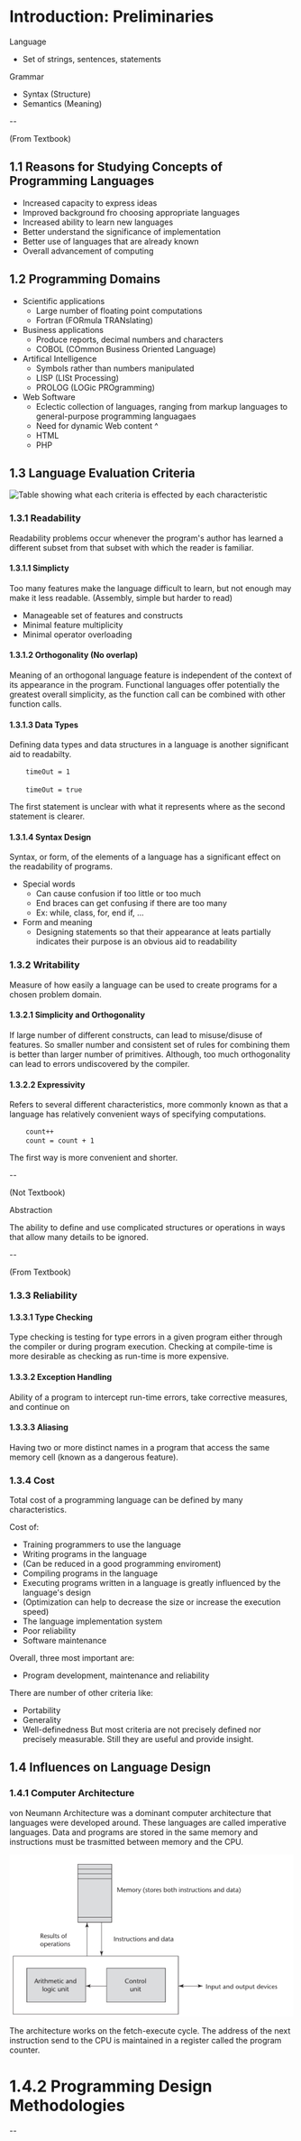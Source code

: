 # Introduction: Preliminaries

Language
- Set of strings, sentences, statements

Grammar
- Syntax (Structure)
- Semantics (Meaning)

--

(From Textbook)

## 1.1 Reasons for Studying Concepts of Programming Languages

- Increased capacity to express ideas
- Improved background fro choosing appropriate languages
- Increased ability to learn new languages
- Better understand the significance of implementation
- Better use of languages that are already known
- Overall advancement of computing

## 1.2 Programming Domains

- Scientific applications
    - Large number of floating point computations
    - Fortran (FORmula TRANslating)
- Business applications
    - Produce reports, decimal numbers and characters
    - COBOL (COmmon Business Oriented Language)
- Artifical Intelligence
    - Symbols rather than numbers manipulated
    - LISP (LISt Processing)
    - PROLOG (LOGic PROgramming)
- Web Software
    - Eclectic collection of languages, ranging from markup languages to general-purpose programming languagaes
    - Need for dynamic Web content ^
    - HTML
    - PHP

## 1.3 Language Evaluation Criteria

![Table showing what each criteria is effected by each characteristic](languageEvaluationCriteriaTable.png)

### 1.3.1 Readability

Readability problems occur whenever the program's author has learned a different subset from that subset with which the reader is familiar.

#### 1.3.1.1 Simplicty

Too many features make the language difficult to learn, but not enough may make it less readable. (Assembly, simple but harder to read)
- Manageable set of features and constructs
- Minimal feature multiplicity
- Minimal operator overloading

#### 1.3.1.2 Orthogonality (No overlap)

Meaning of an orthogonal language feature is independent of the context of its appearance in the program.
Functional languages offer potentially the greatest overall simplicity, as the function call can be combined with other function calls.

#### 1.3.1.3 Data Types

Defining data types and data structures in a language is another significant aid to readabilty.

    
        timeOut = 1
            
        timeOut = true
    

The first statement is unclear with what it represents where as the second statement is clearer.

#### 1.3.1.4 Syntax Design

Syntax, or form, of the elements of a language has a significant effect on the readability of programs.
- Special words
    - Can cause confusion if too little or too much
    - End braces can get confusing if there are too many
    - Ex: while, class, for, end if, ...
- Form and meaning
    - Designing statements so that their appearance at leats partially indicates their purpose is an obvious aid to readability

### 1.3.2 Writability

Measure of how easily a language can be used to create programs for a chosen problem domain.

#### 1.3.2.1 Simplicity and Orthogonality

If large number of different constructs, can lead to misuse/disuse of features. So smaller number and consistent set of rules for combining them is better than larger number of primitives.
Although, too much orthogonality can lead to errors undiscovered by the compiler.

#### 1.3.2.2 Expressivity

Refers to several different characteristics, more commonly known as that a language has relatively convenient ways of specifying computations.

        count++
        count = count + 1

The first way is more convenient and shorter.

-- 

(Not Textbook)

Abstraction

The ability to define and use complicated structures or operations in ways that allow many details to be ignored.

--

(From Textbook)

### 1.3.3 Reliability

#### 1.3.3.1 Type Checking

Type checking is testing for type errors in a given program either through the compiler or during program execution.
Checking at compile-time is more desirable as checking as run-time is more expensive.

#### 1.3.3.2 Exception Handling

Ability of a program to intercept run-time errors, take corrective measures, and continue on

#### 1.3.3.3 Aliasing

Having two or more distinct names in a program that access the same memory cell (known as a dangerous feature).

### 1.3.4 Cost

Total cost of a programming language can be defined by many characteristics.

Cost of:
- Training programmers to use the language
- Writing programs in the language
- (Can be reduced in a good programming enviroment)
- Compiling programs in the language
- Executing programs written in a language is greatly influenced by the language's design
- (Optimization can help to decrease the size or increase the execution speed)
- The language implementation system
- Poor reliability
- Software maintenance

Overall, three most important are:
- Program development, maintenance and reliability

There are number of other criteria like:
- Portability
- Generality
- Well-definedness
But most criteria are not precisely defined nor precisely measurable. Still they are useful and provide insight.

## 1.4 Influences on Language Design

### 1.4.1 Computer Architecture 
von Neumann Architecture was a dominant computer architecture that languages were developed around. These languages are called imperative languages. Data and programs are stored in the same memory and instructions must be trasmitted between memory and the CPU.

![Image of von Neumann's architecture showing interactions between memory and CPU](vonNeumannArchitecture.png)


The architecture works on the fetch-execute cycle. The address of the next instruction send to the CPU is maintained in a register called the program counter.

# 1.4.2 Programming Design Methodologies

--
